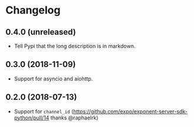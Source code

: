 # Changelog

0.4.0 (unreleased)
------------------

- Tell Pypi that the long description is in markdown.


0.3.0 (2018-11-09)
------------------

- Support for asyncio and aiohttp.


0.2.0 (2018-07-13)
------------------

- Support for `channel_id` (https://github.com/expo/exponent-server-sdk-python/pull/14 thanks @raphaelrk)
